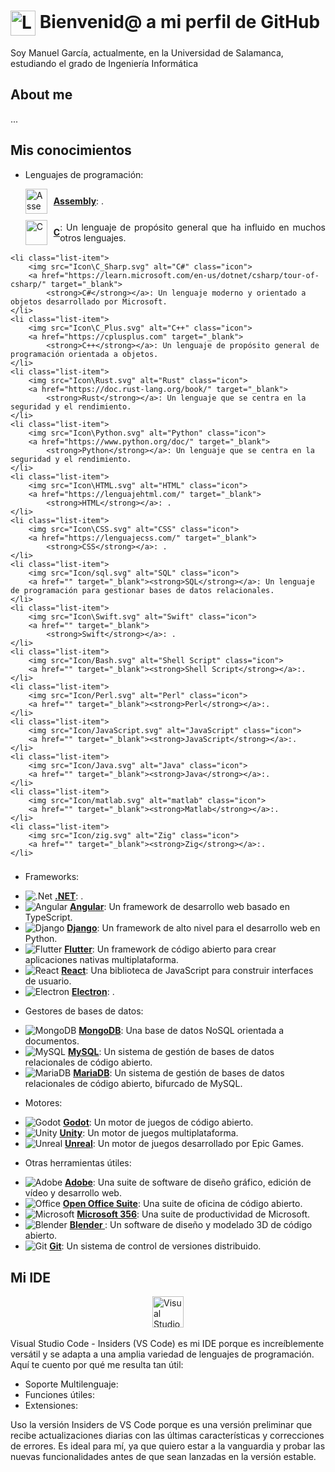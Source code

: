 <!-- Inicio: declaración de estilos de la página -->
<style>
	.main-logo {
        height: 50px;
		display: block;
    	margin-left: auto;
    	margin-right: auto;
    }
</style>

<h1> 
	<img src="https://www.svgrepo.com/show/349375/github.svg" alt="Logo de GitHub" style="width: 40px; height: 40px; vertical-align: middle;">
	Bienvenid@ a mi perfil de GitHub 
</h1>
<p> Soy Manuel García, actualmente, en la Universidad de Salamanca, estudiando el grado de Ingeniería Informática </p>

## About me

...  

## Mis conocimientos

- Lenguajes de programación:

<ul>
    <li class="list-item" style="display: flex; align-items: center; margin-bottom: 10px; text-align: justify;">
		<img src="Icon/Assembly.png" alt="Assembly" class="icon" style="width: 35px; height: 40px; margin-right: 10px; margin-top: auto; margin-bottom: auto;">
		<a href="https://portal.abuad.edu.ng/lecturer/documents/1595247580Fundamental_of_Assembly_Language.pdf" target="_blank">
			<strong>Assembly</strong></a>: .
	</li>
    <li class="list-item" style="display: flex; align-items: center; margin-bottom: 10px; text-align: justify;">
		<img src="Icon/C_Icon.svg" alt="C" class="icon" style="width: 35px; height: 40px; margin-right: 10px; margin-top: auto; margin-bottom: auto;">
		<a href="https://www.gnu.org/software/gnu-c-manual/gnu-c-manual.pdf" target="_blank">
			<strong>C</strong></a>: Un lenguaje de propósito general que ha influido en muchos otros lenguajes.
	</li>
</ul>

	<li class="list-item">
		<img src="Icon\C_Sharp.svg" alt="C#" class="icon">
		<a href="https://learn.microsoft.com/en-us/dotnet/csharp/tour-of-csharp/" target="_blank">
			<strong>C#</strong></a>: Un lenguaje moderno y orientado a objetos desarrollado por Microsoft.
	</li>
	<li class="list-item">
		<img src="Icon\C_Plus.svg" alt="C++" class="icon">
		<a href="https://cplusplus.com" target="_blank">
			<strong>C++</strong></a>: Un lenguaje de propósito general de programación orientada a objetos.
	</li>
	<li class="list-item">
		<img src="Icon\Rust.svg" alt="Rust" class="icon">
		<a href="https://doc.rust-lang.org/book/" target="_blank">
			<strong>Rust</strong></a>: Un lenguaje que se centra en la seguridad y el rendimiento.
	</li>
	<li class="list-item">
		<img src="Icon\Python.svg" alt="Python" class="icon">
		<a href="https://www.python.org/doc/" target="_blank">
			<strong>Python</strong></a>: Un lenguaje que se centra en la seguridad y el rendimiento.
	</li>
    <li class="list-item">
		<img src="Icon\HTML.svg" alt="HTML" class="icon">
		<a href="https://lenguajehtml.com/" target="_blank">
			<strong>HTML</strong></a>: .
	</li>
    <li class="list-item">
		<img src="Icon\CSS.svg" alt="CSS" class="icon">
		<a href="https://lenguajecss.com/" target="_blank">
			<strong>CSS</strong></a>: .
	</li>
    <li class="list-item">
        <img src="Icon/sql.svg" alt="SQL" class="icon">
        <a href="" target="_blank"><strong>SQL</strong></a>: Un lenguaje de programación para gestionar bases de datos relacionales.
    </li>
    <li class="list-item">
		<img src="Icon\Swift.svg" alt="Swift" class="icon">
		<a href="" target="_blank">
			<strong>Swift</strong></a>: .
	</li>
    <li class="list-item">
        <img src="Icon/Bash.svg" alt="Shell Script" class="icon">
        <a href="" target="_blank"><strong>Shell Script</strong></a>:.
    </li>
    <li class="list-item">
        <img src="Icon/Perl.svg" alt="Perl" class="icon">
        <a href="" target="_blank"><strong>Perl</strong></a>:.
    </li>
    <li class="list-item">
        <img src="Icon/JavaScript.svg" alt="JavaScript" class="icon">
        <a href="" target="_blank"><strong>JavaScript</strong></a>:.
    </li>
    <li class="list-item">
        <img src="Icon/Java.svg" alt="Java" class="icon">
        <a href="" target="_blank"><strong>Java</strong></a>:.
    </li>
    <li class="list-item">
        <img src="Icon/matlab.svg" alt="matlab" class="icon">
        <a href="" target="_blank"><strong>Matlab</strong></a>:.
    </li>
    <li class="list-item">
        <img src="Icon/zig.svg" alt="Zig" class="icon">
        <a href="" target="_blank"><strong>Zig</strong></a>:.
    </li>
</ul>

###
- Frameworks:
<ul>
    <li class="list-item">
		<img src="Icon\DotNet.svg" alt=".Net" class="icon">
		<a href="https://learn.microsoft.com/en-us/dotnet/" target="_blank">
			<strong>.NET</strong></a>: .
	</li>
    <li class="list-item">
        <img src="Icon/Angular.svg" alt="Angular" class="icon">
        <a href="https://angular.io/" target="_blank"><strong>Angular</strong></a>: Un framework de desarrollo web basado en TypeScript.
    </li>
    <li class="list-item">
        <img src="Icon/Django.svg" alt="Django" class="icon">
        <a href="https://www.djangoproject.com/" target="_blank"><strong>Django</strong></a>: Un framework de alto nivel para el desarrollo web en Python.
    </li>
    <li class="list-item">
        <img src="Icon/Flutter.svg" alt="Flutter" class="icon">
        <a href="https://flutter.dev/" target="_blank"><strong>Flutter</strong></a>: Un framework de código abierto para crear aplicaciones nativas multiplataforma.
    </li>
    <li class="list-item">
        <img src="Icon/React.svg" alt="React" class="icon">
        <a href="https://reactjs.org/" target="_blank"><strong>React</strong></a>: Una biblioteca de JavaScript para construir interfaces de usuario.
    </li>
    <li class="list-item">
        <img src="Icon/Electron.svg" alt="Electron" class="icon">
        <a href=""_blank"><strong>Electron</strong></a>: .
    </li>
</ul>

- Gestores de bases de datos:  
<ul>
    <li class="list-item">
        <img src="Icon/MongoDB.svg" alt="MongoDB" class="icon">
        <a href="https://www.mongodb.com/es" target="_blank"><strong>MongoDB</strong></a>: Una base de datos NoSQL orientada a documentos.
    </li>
    <li class="list-item">
        <img src="Icon/mysql.svg" alt="MySQL" class="icon">
        <a href="https://www.mysql.com/" target="_blank"><strong>MySQL</strong></a>: Un sistema de gestión de bases de datos relacionales de código abierto.
    </li>
    <li class="list-item">
        <img src="Icon/MariaDB.svg" alt="MariaDB" class="icon">
        <a href="https://mariadb.org/" target="_blank"><strong>MariaDB</strong></a>: Un sistema de gestión de bases de datos relacionales de código abierto, bifurcado de MySQL.
    </li>
</ul>

- Motores:  
<ul>
    <li class="list-item">
		<img src="Icon\Godot.png" alt="Godot" class="icon">
		<a href="https://docs.godotengine.org/en/stable/" target="_blank">
			<strong>Godot</strong></a>: Un motor de juegos de código abierto.
	</li>
    <li class="list-item">
		<img src="Icon\Unity.svg" alt="Unity" class="icon">
		<a href="https://docs.unity.com/" target="_blank">
			<strong>Unity</strong></a>: Un motor de juegos multiplataforma.
	</li>
    <li class="list-item">
		<img src="Icon\Unreal.svg" alt="Unreal" class="icon">
		<a href="https://dev.epicgames.com/documentation/en-us/unreal-engine/unreal-engine-5-4-documentation" target="_blank">
			<strong>Unreal</strong></a>: Un motor de juegos desarrollado por Epic Games.
	</li>
</ul>

- Otras herramientas útiles:
<ul>
    <li class="list-item">
		<img src="Icon/Adobe.svg" alt="Adobe" class="icon">
		<a href="" target="_blank">
			<strong>Adobe</strong></a>: Una suite de software de diseño gráfico, edición de vídeo y desarrollo web.
	</li>
    <li class="list-item">
		<img src="Icon/Apache.svg" alt="Office" class="icon">
		<a href="" target="_blank">
			<strong>Open Office Suite</strong></a>: Una suite de oficina de código abierto.
	</li>
    <li class="list-item">
		<img src="Icon/Office.svg" alt="Microsoft" class="icon">
		<a href="" target="_blank">
			<strong>Microsoft 356</strong></a>: Una suite de productividad de Microsoft.
	</li>
    <li class="list-item">
		<img src="Icon/Blender.svg" alt="Blender" class="icon">
		<a href="" target="_blank">
			<strong>Blender </strong></a>: Un software de diseño y modelado 3D de código abierto.
	</li>
    <li class="list-item">
        <img src="Icon/git.svg" alt="Git" class="icon">
        <a href="https://git-scm.com/" target="_blank"><strong>Git</strong></a>: Un sistema de control de versiones distribuido.
    </li>
</ul>

## Mi IDE
<div>
	<img src="Icon\VS Insiders.png" alt="Visual Studio Code - Insiders" class="main-logo"/>
	<br>
</div>
Visual Studio Code - Insiders (VS Code) es mi IDE porque es increíblemente versátil y se adapta a una amplia variedad de lenguajes de programación. Aquí te cuento por qué me resulta tan útil:
  
  - Soporte Multilenguaje:
  - Funciones útiles:
  - Extensiones:
  
Uso la versión Insiders de VS Code porque es una versión preliminar que recibe actualizaciones diarias con las últimas características y correcciones de errores. Es ideal para mí, ya que quiero estar a la vanguardia y probar las nuevas funcionalidades antes de que sean lanzadas en la versión estable.  

